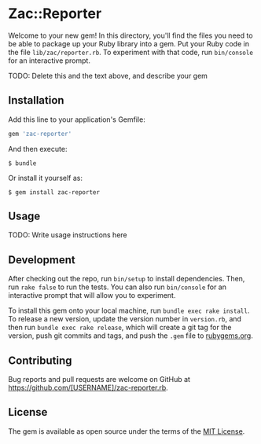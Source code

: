 # Zac::Reporter

Welcome to your new gem! In this directory, you'll find the files you need to be able to package up your Ruby library into a gem. Put your Ruby code in the file `lib/zac/reporter.rb`. To experiment with that code, run `bin/console` for an interactive prompt.

TODO: Delete this and the text above, and describe your gem

## Installation

Add this line to your application's Gemfile:

```ruby
gem 'zac-reporter'
```

And then execute:

    $ bundle

Or install it yourself as:

    $ gem install zac-reporter

## Usage

TODO: Write usage instructions here

## Development

After checking out the repo, run `bin/setup` to install dependencies. Then, run `rake false` to run the tests. You can also run `bin/console` for an interactive prompt that will allow you to experiment.

To install this gem onto your local machine, run `bundle exec rake install`. To release a new version, update the version number in `version.rb`, and then run `bundle exec rake release`, which will create a git tag for the version, push git commits and tags, and push the `.gem` file to [rubygems.org](https://rubygems.org).

## Contributing

Bug reports and pull requests are welcome on GitHub at https://github.com/[USERNAME]/zac-reporter.rb.


## License

The gem is available as open source under the terms of the [MIT License](http://opensource.org/licenses/MIT).

